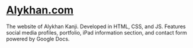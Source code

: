 # [Alykhan.com](http://alykhan.com)

The website of Alykhan Kanji.
Developed in HTML, CSS, and JS.
Features social media profiles, portfolio, iPad information section, and contact form powered by Google Docs.
